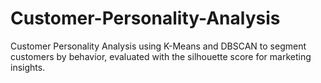 # Customer-Personality-Analysis
Customer Personality Analysis using K-Means and DBSCAN to segment customers by behavior, evaluated with the silhouette score for marketing insights.
